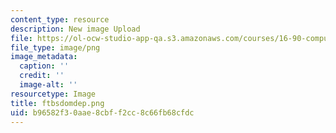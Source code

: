 ```yaml
---
content_type: resource
description: New image Upload
file: https://ol-ocw-studio-app-qa.s3.amazonaws.com/courses/16-90-computational-methods-in-aerospace-engineering-spring-2014/b96582f30aae8cbff2cc8c66fb68cfdc_ftbsdomdep.png
file_type: image/png
image_metadata:
  caption: ''
  credit: ''
  image-alt: ''
resourcetype: Image
title: ftbsdomdep.png
uid: b96582f3-0aae-8cbf-f2cc-8c66fb68cfdc
---
```

